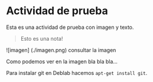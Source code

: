 # Actividad de prueba 

Esta es una actividad de prueba con imagen y texto.

> Esto es una nota!

![imagen] (./imagen.png)
consultar la imagen

Como podemos ver en la imagen bla bla bla...

Para instalar git en Deblab hacemos `apt-get install git`.
